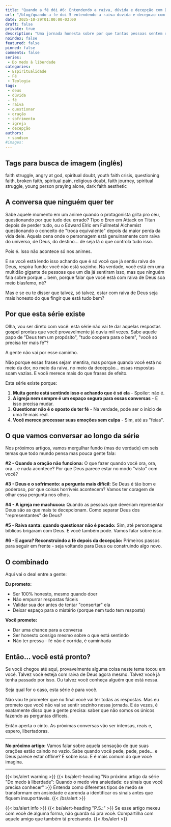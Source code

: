 ```yaml
---
title: "Quando a fé dói #6: Entendendo a raiva, dúvida e decepção com Deus"
url: "/blog/quando-a-fe-doi-5-entendendo-a-raiva-duvida-e-decepcao-com-deus"
date: 2025-10-29T01:00:00-03:00
draft: false
private: true
description: "Uma jornada honesta sobre por que tantas pessoas sentem raiva de Deus. Sem respostas prontas, só conversas reais sobre fé, dor e todas as perguntas que ninguém quer fazer em voz alta."
noindex: false
featured: false
pinned: false
comments: false
series:
 - Do medo à liberdade
categories:
 - Espiritualidade
 - Fé
 - Teologia
tags:
 - deus
 - dúvida
 - fé
 - raiva
 - questionar
 - oração
 - sofrimento
 - igreja
 - decepção
authors:
 - sandson
#images:
---
```

## Tags para busca de imagem (inglês)
faith struggle, angry at god, spiritual doubt, youth faith crisis, questioning faith, broken faith, spiritual pain, religious doubt, faith journey, spiritual struggle, young person praying alone, dark faith aesthetic

## A conversa que ninguém quer ter

Sabe aquele momento em um anime quando o protagonista grita pro céu, questionando por que tudo deu errado? Tipo o Eren em Attack on Titan depois de perder tudo, ou o Edward Elric em Fullmetal Alchemist questionando o conceito de "troca equivalente" depois da maior perda da vida dele. Aquela cena onde o personagem está genuinamente com raiva do universo, de Deus, do destino... de seja lá o que controla tudo isso.

Pois é. Isso não acontece só nos animes.

E se você está lendo isso achando que é só você que já sentiu raiva de Deus, respira fundo: você não está sozinho. Na verdade, você está em uma multidão gigante de pessoas que um dia já sentiram isso, mas que ninguém fala sobre porque... bem, porque falar que você está com raiva de Deus soa meio blasfemo, né?

Mas e se eu te disser que talvez, só talvez, estar com raiva de Deus seja mais honesto do que fingir que está tudo bem?

## Por que esta série existe

Olha, vou ser direto com você: esta série não vai te dar aquelas respostas gospel prontas que você provavelmente já ouviu mil vezes. Sabe aquele papo de "Deus tem um propósito", "tudo coopera para o bem", "você só precisa ter mais fé"? 

A gente não vai por esse caminho.

Não porque essas frases sejam mentira, mas porque quando você está no meio da dor, no meio da raiva, no meio da decepção... essas respostas soam vazias. E você merece mais do que frases de efeito.

Esta série existe porque:

1. **Muita gente está sentindo isso e achando que é só ela** - Spoiler: não é.
2. **A igreja nem sempre é um espaço seguro para essas conversas** - E isso precisa mudar.
3. **Questionar não é o oposto de ter fé** - Na verdade, pode ser o início de uma fé mais real.
4. **Você merece processar suas emoções sem culpa** - Sim, até as "feias".

## O que vamos conversar ao longo da série

Nos próximos artigos, vamos mergulhar fundo (mas de verdade) em seis temas que todo mundo pensa mas pouca gente fala:

**#2 - Quando a oração não funciona:** O que fazer quando você ora, ora, ora... e nada acontece? Por que Deus parece estar no modo "visto" com você?

**#3 - Deus e o sofrimento: a pergunta mais difícil:** Se Deus é tão bom e poderoso, por que coisas horríveis acontecem? Vamos ter coragem de olhar essa pergunta nos olhos.

**#4 - A igreja me machucou:** Quando as pessoas que deveriam representar Deus são as que mais te decepcionam. Como separar Deus dos "representantes" de Deus?

**#5 - Raiva santa: quando questionar não é pecado:** Sim, até personagens bíblicos brigaram com Deus. E você também pode. Vamos falar sobre isso.

**#6 - E agora? Reconstruindo a fé depois da decepção:** Primeiros passos para seguir em frente - seja voltando para Deus ou construindo algo novo.

## O combinado

Aqui vai o deal entre a gente:

**Eu prometo:**
- Ser 100% honesto, mesmo quando doer
- Não empurrar respostas fáceis
- Validar sua dor antes de tentar "consertar" ela
- Deixar espaço para o mistério (porque nem tudo tem resposta)

**Você promete:**
- Dar uma chance para a conversa
- Ser honesto consigo mesmo sobre o que está sentindo
- Não ter pressa - fé não é corrida, é caminhada

## Então... você está pronto?

Se você chegou até aqui, provavelmente alguma coisa neste tema tocou em você. Talvez você esteja com raiva de Deus agora mesmo. Talvez você já tenha passado por isso. Ou talvez você conheça alguém que está nessa.

Seja qual for o caso, esta série é para você.

Não vou te prometer que no final você vai ter todas as respostas. Mas eu prometo que você não vai se sentir sozinho nessa jornada. E às vezes, é exatamente disso que a gente precisa: saber que não somos os únicos fazendo as perguntas difíceis.

Então aperta o cinto. As próximas conversas vão ser intensas, reais e, espero, libertadoras.

---

**No próximo artigo:** Vamos falar sobre aquela sensação de que suas orações estão caindo no vazio. Sabe quando você pede, pede, pede... e Deus parece estar offline? É sobre isso. E é mais comum do que você imagina.

---

{{< bs/alert warning >}}
{{< bs/alert-heading "No próximo artigo da série \"Do medo à liberdade\": Quando o medo vira ansiedade: os sinais que você precisa conhecer" >}}
Entenda como diferentes tipos de medo se transformam em ansiedade e aprenda a identificar os sinais antes que fiquem insuportáveis.
{{< /bs/alert >}}

{{< bs/alert info >}}
{{< bs/alert-heading "P.S.:" >}}
Se esse artigo mexeu com você de alguma forma, não guarda só pra você. Compartilha com aquele amigo que também tá precisando.
{{< /bs/alert >}}
